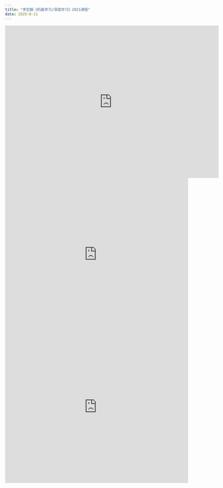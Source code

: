 ```yaml
---
title: "李宏毅《机器学习/深度学习》2021课程"
date: 2025-6-11
---
```

<iframe src="https://docs.google.com/gview?url=https://github.com/wang-akang/study/raw/main/assets/%E6%9C%BA%E5%99%A8%E5%AD%A6%E4%B9%A0.pdf&embedded=true" width="700" height="500" style="border: none;"></iframe>








<iframe src="https://www.pdfembedder.com/wp-content/uploads/2020/06/sample.pdf" width="600" height="500" style="border: none;"></iframe>
<iframe src="https://viewerjs.org/ViewerJS/#https://github.com/wang-akang/study/raw/main/assets/%E6%9C%BA%E5%99%A8%E5%AD%A6%E4%B9%A0.pdf" width="600" height="500" style="border: none;"></iframe>

